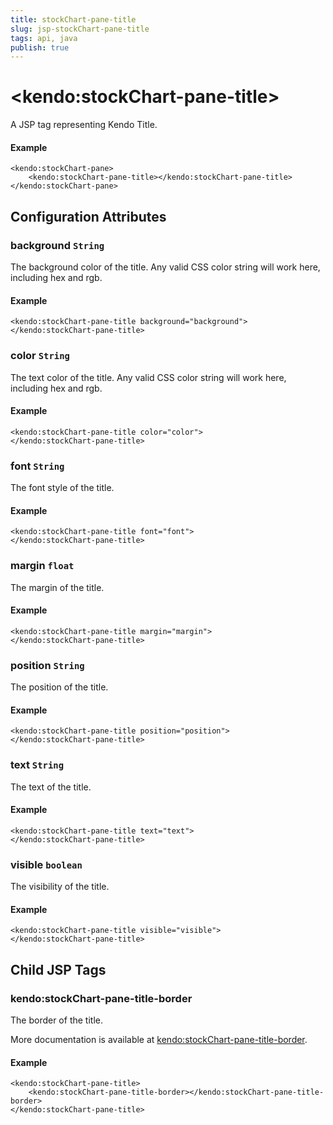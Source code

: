 ```yaml
---
title: stockChart-pane-title
slug: jsp-stockChart-pane-title
tags: api, java
publish: true
---
```


# \<kendo:stockChart-pane-title\>
A JSP tag representing Kendo Title.

#### Example
    <kendo:stockChart-pane>
        <kendo:stockChart-pane-title></kendo:stockChart-pane-title>
    </kendo:stockChart-pane>


## Configuration Attributes


### background `String`

The background color of the title. Any valid CSS color string will work here, including
hex and rgb.

#### Example
    <kendo:stockChart-pane-title background="background">
    </kendo:stockChart-pane-title>



### color `String`

The text color of the title. Any valid CSS color string will work here, including hex and rgb.

#### Example
    <kendo:stockChart-pane-title color="color">
    </kendo:stockChart-pane-title>



### font `String`

The font style of the title.

#### Example
    <kendo:stockChart-pane-title font="font">
    </kendo:stockChart-pane-title>



### margin `float`

The margin of the title.

#### Example
    <kendo:stockChart-pane-title margin="margin">
    </kendo:stockChart-pane-title>



### position `String`

The position of the title.

#### Example
    <kendo:stockChart-pane-title position="position">
    </kendo:stockChart-pane-title>



### text `String`

The text of the title.

#### Example
    <kendo:stockChart-pane-title text="text">
    </kendo:stockChart-pane-title>



### visible `boolean`

The visibility of the title.

#### Example
    <kendo:stockChart-pane-title visible="visible">
    </kendo:stockChart-pane-title>



## Child JSP Tags

### kendo:stockChart-pane-title-border

The border of the title.

More documentation is available at [kendo:stockChart-pane-title-border](/api/wrappers/jsp/stockchart/pane-title-border).

#### Example

    <kendo:stockChart-pane-title>
        <kendo:stockChart-pane-title-border></kendo:stockChart-pane-title-border>
    </kendo:stockChart-pane-title>
 
